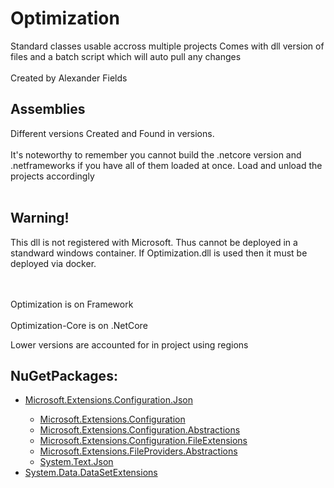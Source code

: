 # Optimization
 Standard classes usable accross multiple projects
 Comes with dll version of files and a batch script which will auto pull any changes
  <br></br>
Created by Alexander Fields 

<h2>
	Assemblies
</h2>
Different versions Created and Found in versions.<br></br>
It's noteworthy to remember you cannot build the .netcore version and .netframeworks if you have all of them loaded at once. Load and unload the projects accordingly
<br></br>
<h2>Warning!</h2>
This dll is not registered with Microsoft. Thus cannot be deployed in a standward windows container. If Optimization.dll is used then it must be deployed via docker.

<br></br>Optimization is on Framework 
<br></br>Optimization-Core is on .NetCore

Lower versions are accounted for in project using regions
<h2>
	NuGetPackages:
</h2>
<ul>
	<li><a href="https://www.nuget.org/packages/Microsoft.Extensions.Configuration.Json/7.0.0">Microsoft.Extensions.Configuration.Json</a></li>
		<ul>
				<li><a href="https://www.nuget.org/packages/Microsoft.Extensions.Configuration/7.0.0">Microsoft.Extensions.Configuration</a></li>
				<li><a href="https://www.nuget.org/packages/Microsoft.Extensions.Configuration.Abstractions/7.0.0">Microsoft.Extensions.Configuration.Abstractions</a></li>
				<li><a href="https://www.nuget.org/packages/Microsoft.Extensions.Configuration.FileExtensions/7.0.0">Microsoft.Extensions.Configuration.FileExtensions</a></li>
				<li><a href="https://www.nuget.org/packages/Microsoft.Extensions.FileProviders.Abstractions/7.0.0">Microsoft.Extensions.FileProviders.Abstractions</a></li>
				<li><a href="https://www.nuget.org/packages/System.Text.Json/7.0.0">System.Text.Json</a></li>
		</ul>
	<li><a href="https://www.nuget.org/packages/System.Data.DataSetExtensions/4.5.0">System.Data.DataSetExtensions
</ul>
